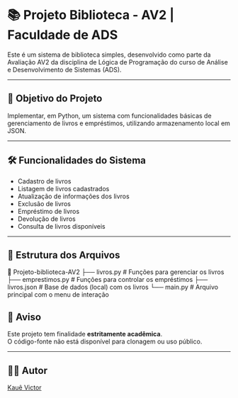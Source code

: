 # 📚 Projeto Biblioteca - AV2 | Faculdade de ADS

Este é um sistema de biblioteca simples, desenvolvido como parte da Avaliação AV2 da disciplina de Lógica de Programação do curso de Análise e Desenvolvimento de Sistemas (ADS).

---

## 🎯 Objetivo do Projeto

Implementar, em Python, um sistema com funcionalidades básicas de gerenciamento de livros e empréstimos, utilizando armazenamento local em JSON.

---

## 🛠️ Funcionalidades do Sistema

- Cadastro de livros
- Listagem de livros cadastrados
- Atualização de informações dos livros
- Exclusão de livros
- Empréstimo de livros
- Devolução de livros
- Consulta de livros disponíveis

---

## 📂 Estrutura dos Arquivos
📁 Projeto-biblioteca-AV2
├── livros.py # Funções para gerenciar os livros
├── emprestimos.py # Funções para controlar os empréstimos
├── livros.json # Base de dados (local) com os livros
└── main.py # Arquivo principal com o menu de interação

## 🚫 Aviso

Este projeto tem finalidade **estritamente acadêmica**.  
O código-fonte não está disponível para clonagem ou uso público.

---

## 👨‍💻 Autor

[Kauê Victor](https://github.com/kauevictor30)
